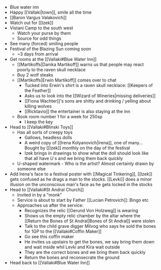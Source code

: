 - Blue water inn
- Happy [[Vallaki|town]], smile all the time 
- [[Baron Vargus Valakovich]]
- Watch out for [[Izek]]
- Vistani Camp to the south west
	- Watch your purse by them
	- Source for odd things
- See many (forced) smiling people
- Festival of the Blazing Sun coming soon
	- ~3 days from arrival
- Get rooms at the [[Vallaki#Blue Water Inn]]
	- [[Martikoffs|Danika Martikoff]] warns us that people may react poorly to the raven skull necklace
	- Buy 2 wolf steaks
	- [[Martikoffs|Erwin Martikoff]] comes over to chat
		- Tucked into Erwin's shirt is a raven skull necklace: [[Keepers of the Feather]]
		- Asks us to look into the [[Wizard of Wineries|missing deliveries]]
		- [[Fiona Wachter]]'s sons are shitty and drinking / yelling about killing wolves
		- [[Ricktavio]] the entertainer is also staying at the inn
	- Book room number 1 for a week for 250sp
		- I keep the key 
- Head to [[Vallaki#Blinski Toys]]
	- Has all sorts of creepy toys
		- Gallows, headless dolls
		- A weird copy of [[Irena Kolyanovich|Irena]], one of many... Bought by [[Izek]] monthly on the day of the festival
		- Izek brings in drawings to show what the doll should look like that all have *U* s and we bring them back quickly
	- U-shaped watermark
			- Who is the artist? Almost certainly drawn by someone else
- Add Irena's face to a festival poster with [[Magical Tinkering]], [[Izek]] gets confused as he drags a man to the stocks. [[Levki]] does a minor illusion on the unconscious man's face as he gets locked in the stocks
- Head to [[Vallaki#St Andral Church]]
	- Invited in by a "monk" 
	- Service is about to start by Father [[Lucian Petrovich]]: Bingo etc
	- Approaches us after the service: 
		- Recognizes the relic [[Gerund Von Holzweg]] is wearing
		- Shows us the empty relic chamber by the altar where the [[Return the Bones of St Andral|Bones of St Andral]] were stolen 
		- Talk to the child grave digger Milvog who says he sold the bones for 1GP to the [[Vallaki#Coffin Maker]]
		- Go see this coffin maker
		- He invites us upstairs to get the bones, we say bring them down and wait inside whil Levki and Kira wait outside
		- They are the correct bones and we bring them back quickly
		- Return the bones and reconsecrate the ground
- Head back to [[Vallaki#Blue Water Inn]]